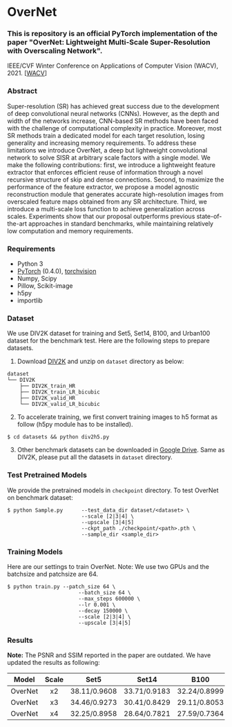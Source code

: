 # OverNet
### **This is repository is an official PyTorch implementation of the paper "OverNet: Lightweight Multi-Scale Super-Resolution with Overscaling Network".**
IEEE/CVF Winter Conference on Applications of Computer Vision (WACV), 2021. [[WACV](https://openaccess.thecvf.com/content/WACV2021/papers/Behjati_OverNet_Lightweight_Multi-Scale_Super-Resolution_With_Overscaling_Network_WACV_2021_paper.pdf)]

### Abstract 
Super-resolution (SR) has achieved great success due to the development of deep convolutional neural networks (CNNs). However, as the depth and width of the networks increase, CNN-based SR methods have been faced with the challenge of computational complexity in practice. Moreover, most SR methods train a dedicated model for each target resolution, losing generality and increasing memory requirements. To address these limitations we introduce OverNet, a deep but lightweight convolutional network to solve SISR at arbitrary scale factors with a single model. We make the following contributions: first, we introduce a lightweight feature extractor that enforces efficient reuse of information through a novel recursive structure of skip and dense connections. Second, to maximize the performance of the feature extractor, we propose a model agnostic reconstruction module that generates accurate high-resolution images from overscaled feature maps obtained from any SR architecture. Third, we introduce a multi-scale loss function to achieve generalization across scales. Experiments show that our proposal outperforms previous state-of-the-art approaches in standard benchmarks, while maintaining relatively low computation and memory requirements.

### Requirements
- Python 3
- [PyTorch](https://github.com/pytorch/pytorch) (0.4.0), [torchvision](https://github.com/pytorch/vision)
- Numpy, Scipy
- Pillow, Scikit-image
- h5py
- importlib

### Dataset
We use DIV2K dataset for training and Set5, Set14, B100, and Urban100 dataset for the benchmark test. Here are the following steps to prepare datasets.

1. Download [DIV2K](https://data.vision.ee.ethz.ch/cvl/DIV2K) and unzip on `dataset` directory as below:
  ```
  dataset
  └── DIV2K
      ├── DIV2K_train_HR
      ├── DIV2K_train_LR_bicubic
      ├── DIV2K_valid_HR
      └── DIV2K_valid_LR_bicubic
  ```
2. To accelerate training, we first convert training images to h5 format as follow (h5py module has to be installed).
```shell
$ cd datasets && python div2h5.py
```
3. Other benchmark datasets can be downloaded in [Google Drive](https://drive.google.com/drive/folders/1t2le0-Wz7GZQ4M2mJqmRamw5o4ce2AVw?usp=sharing). Same as DIV2K, please put all the datasets in `dataset` directory.

### Test Pretrained Models
We provide the pretrained models in `checkpoint` directory. To test OverNet on benchmark dataset:
```shell
$ python Sample.py      --test_data_dir dataset/<dataset> \
                        --scale [2|3|4] \
                        --upscale [3|4|5]
                        --ckpt_path ./checkpoint/<path>.pth \
                        --sample_dir <sample_dir>
```

### Training Models
Here are our settings to train OverNet. Note: We use two GPUs and the batchsize and patchsize are 64. 
```shell
$ python train.py --patch_size 64 \
                       --batch_size 64 \
                       --max_steps 600000 \
                       --lr 0.001 \
                       --decay 150000 \
                       --scale [2|3|4] \
                       --upscale [3|4|5]
 ```

### Results
**Note:** The PSNR and SSIM reported in the paper are outdated. We have updated the results as following:


Model|Scale|Set5|Set14|B100|Urban100|Manga109
--|:--:|:--:|:--:|:--:|:--:|:--:
OverNet              |x2|38.11/0.9608|33.71/0.9183|32.24/0.8999|32.44/0.9304|
OverNet              |x3|34.46/0.9273|30.41/0.8429|29.11/0.8053|28.29/0.8541|
OverNet              |x4|32.25/0.8958|28.64/0.7821|27.59/0.7364|26.18/0.7879|



